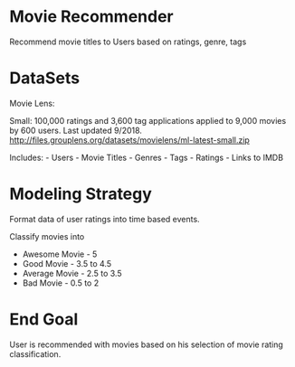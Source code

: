 # Movie Recommender

Recommend movie titles to Users based on ratings, genre, tags

# DataSets

Movie Lens:

  Small: 100,000 ratings and 3,600 tag applications applied to 9,000 movies by 600 users. Last updated 9/2018.
  http://files.grouplens.org/datasets/movielens/ml-latest-small.zip
  
  Includes:
    - Users
    - Movie Titles
    - Genres
    - Tags
    - Ratings
    - Links to IMDB
    
 # Modeling Strategy
 
 Format data of user ratings into time based events.
 
 Classify movies into
   - Awesome Movie - 5
   - Good Movie - 3.5 to 4.5
   - Average Movie - 2.5 to 3.5
   - Bad Movie - 0.5 to 2
   
 # End Goal
 
 User is recommended with movies based on his selection of movie rating classification.
